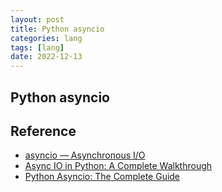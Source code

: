```yaml
---
layout: post
title: Python asyncio
categories: lang
tags: [lang]
date: 2022-12-13
---
```


## Python asyncio

## Reference
* [asyncio — Asynchronous I/O](https://docs.python.org/3/library/asyncio.html#module-asyncio)
* [Async IO in Python: A Complete Walkthrough](https://realpython.com/async-io-python/)
* [Python Asyncio: The Complete Guide](https://superfastpython.com/python-asyncio/)
